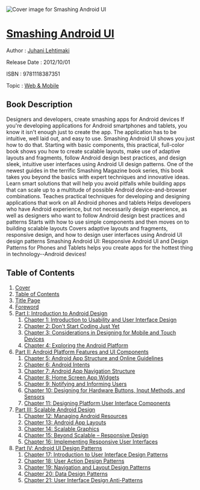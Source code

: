 ![Cover image for Smashing Android UI](https://imgdetail.ebookreading.net/cover/cover/web_mobile/EB9781118387351.jpg)

[Smashing Android UI](https://ebookreading.net/view/book/Smashing+Android+UI-EB9781118387351_1.html "Smashing Android UI")
====================================================================================================================

Author : [Juhani Lehtimaki](https://ebookreading.net/search/author/Juhani+Lehtimaki)

Release Date : 2012/10/01

ISBN : 9781118387351

Topic : [Web & Mobile](https://ebookreading.net/search/category/web-mobile)

Book Description
-----------------

Designers and developers, create smashing apps for Android devices
If you're developing applications for Android smartphones and tablets, you know it isn't enough just to create the app. The application has to be intuitive, well laid out, and easy to use. Smashing Android UI shows you just how to do that. Starting with basic components, this practical, full-color book shows you how to create scalable layouts, make use of adaptive layouts and fragments, follow Android design best practices, and design sleek, intuitive user interfaces using Android UI design patterns.
One of the newest guides in the terrific Smashing Magazine book series, this book takes you beyond the basics with expert techniques and innovative ideas. Learn smart solutions that will help you avoid pitfalls while building apps that can scale up to a multitude of possible Android device-and-browser combinations.
Teaches practical techniques for developing and designing applications that work on all Android phones and tablets
Helps developers who have Android experience, but not necessarily design experience, as well as designers who want to follow Android design best practices and patterns
Starts with how to use simple components and then moves on to building scalable layouts
Covers adaptive layouts and fragments, responsive design, and how to design user interfaces using Android UI design patterns
Smashing Android UI: Responsive Android UI and Design Patterns for Phones and Tablets helps you create apps for the hottest thing in technology--Android devices!
              
Table of Contents
-----------------

1. [Cover](https://ebookreading.net/view/book/Smashing+Android+UI-EB9781118387351_1.html)
1. [Table of Contents](https://ebookreading.net/view/book/Smashing+Android+UI-EB9781118387351_2.html)
1. [Title Page](https://ebookreading.net/view/book/Smashing+Android+UI-EB9781118387351_3.html)
1. [Foreword](https://ebookreading.net/view/book/Smashing+Android+UI-EB9781118387351_4.html)
1. [Part I: Introduction to Android Design](https://ebookreading.net/view/book/Smashing+Android+UI-EB9781118387351_5.html)
    1. [Chapter 1: Introduction to Usability and User Interface Design](https://ebookreading.net/view/book/Smashing+Android+UI-EB9781118387351_6.html)
    1. [Chapter 2: Don&#39;t Start Coding Just Yet](https://ebookreading.net/view/book/Smashing+Android+UI-EB9781118387351_7.html)
    1. [Chapter 3: Considerations in Designing for Mobile and Touch Devices](https://ebookreading.net/view/book/Smashing+Android+UI-EB9781118387351_8.html)
    1. [Chapter 4: Exploring the Android Platform](https://ebookreading.net/view/book/Smashing+Android+UI-EB9781118387351_9.html)
1. [Part II: Android Platform Features and UI Components](https://ebookreading.net/view/book/Smashing+Android+UI-EB9781118387351_10.html)
    1. [Chapter 5: Android App Structure and Online Guidelines](https://ebookreading.net/view/book/Smashing+Android+UI-EB9781118387351_11.html)
    1. [Chapter 6: Android Intents](https://ebookreading.net/view/book/Smashing+Android+UI-EB9781118387351_12.html)
    1. [Chapter 7: Android App Navigation Structure](https://ebookreading.net/view/book/Smashing+Android+UI-EB9781118387351_13.html)
    1. [Chapter 8: Home Screen App Widgets](https://ebookreading.net/view/book/Smashing+Android+UI-EB9781118387351_14.html)
    1. [Chapter 9: Notifying and Informing Users](https://ebookreading.net/view/book/Smashing+Android+UI-EB9781118387351_15.html)
    1. [Chapter 10: Designing for Hardware Buttons, Input Methods, and Sensors](https://ebookreading.net/view/book/Smashing+Android+UI-EB9781118387351_16.html)
    1. [Chapter 11: Designing Platform User Interface Components](https://ebookreading.net/view/book/Smashing+Android+UI-EB9781118387351_17.html)
1. [Part III: Scalable Android Design](https://ebookreading.net/view/book/Smashing+Android+UI-EB9781118387351_18.html)
    1. [Chapter 12: Managing Android Resources](https://ebookreading.net/view/book/Smashing+Android+UI-EB9781118387351_19.html)
    1. [Chapter 13: Android App Layouts](https://ebookreading.net/view/book/Smashing+Android+UI-EB9781118387351_20.html)
    1. [Chapter 14: Scalable Graphics](https://ebookreading.net/view/book/Smashing+Android+UI-EB9781118387351_21.html)
    1. [Chapter 15: Beyond Scalable – Responsive Design ](https://ebookreading.net/view/book/Smashing+Android+UI-EB9781118387351_22.html)
    1. [Chapter 16: Implementing Responsive User Interfaces](https://ebookreading.net/view/book/Smashing+Android+UI-EB9781118387351_23.html)
1. [Part IV: Android UI Design Patterns](https://ebookreading.net/view/book/Smashing+Android+UI-EB9781118387351_24.html)
    1. [Chapter 17: Introduction to User Interface Design Patterns](https://ebookreading.net/view/book/Smashing+Android+UI-EB9781118387351_25.html)
    1. [Chapter 18: User Action Design Patterns](https://ebookreading.net/view/book/Smashing+Android+UI-EB9781118387351_26.html)
    1. [Chapter 19: Navigation and Layout Design Patterns](https://ebookreading.net/view/book/Smashing+Android+UI-EB9781118387351_27.html)
    1. [Chapter 20: Data Design Patterns](https://ebookreading.net/view/book/Smashing+Android+UI-EB9781118387351_28.html)
    1. [Chapter 21: User Interface Design Anti-Patterns](https://ebookreading.net/view/book/Smashing+Android+UI-EB9781118387351_29.html)
